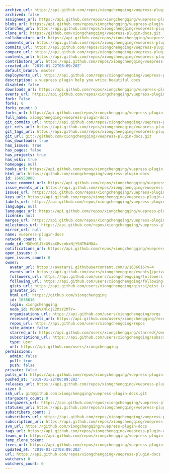 ```yaml
---
archive_url: https://api.github.com/repos/xiongchengqing/vuepress-plugin-docs/{archive_format}{/ref}
archived: false
assignees_url: https://api.github.com/repos/xiongchengqing/vuepress-plugin-docs/assignees{/user}
blobs_url: https://api.github.com/repos/xiongchengqing/vuepress-plugin-docs/git/blobs{/sha}
branches_url: https://api.github.com/repos/xiongchengqing/vuepress-plugin-docs/branches{/branch}
clone_url: https://github.com/xiongchengqing/vuepress-plugin-docs.git
collaborators_url: https://api.github.com/repos/xiongchengqing/vuepress-plugin-docs/collaborators{/collaborator}
comments_url: https://api.github.com/repos/xiongchengqing/vuepress-plugin-docs/comments{/number}
commits_url: https://api.github.com/repos/xiongchengqing/vuepress-plugin-docs/commits{/sha}
compare_url: https://api.github.com/repos/xiongchengqing/vuepress-plugin-docs/compare/{base}...{head}
contents_url: https://api.github.com/repos/xiongchengqing/vuepress-plugin-docs/contents/{+path}
contributors_url: https://api.github.com/repos/xiongchengqing/vuepress-plugin-docs/contributors
created_at: '2019-01-22T08:09:20Z'
default_branch: master
deployments_url: https://api.github.com/repos/xiongchengqing/vuepress-plugin-docs/deployments
description: a vuepress plugin help you write beautiful docs
disabled: false
downloads_url: https://api.github.com/repos/xiongchengqing/vuepress-plugin-docs/downloads
events_url: https://api.github.com/repos/xiongchengqing/vuepress-plugin-docs/events
fork: false
forks: 0
forks_count: 0
forks_url: https://api.github.com/repos/xiongchengqing/vuepress-plugin-docs/forks
full_name: xiongchengqing/vuepress-plugin-docs
git_commits_url: https://api.github.com/repos/xiongchengqing/vuepress-plugin-docs/git/commits{/sha}
git_refs_url: https://api.github.com/repos/xiongchengqing/vuepress-plugin-docs/git/refs{/sha}
git_tags_url: https://api.github.com/repos/xiongchengqing/vuepress-plugin-docs/git/tags{/sha}
git_url: git://github.com/xiongchengqing/vuepress-plugin-docs.git
has_downloads: true
has_issues: true
has_pages: false
has_projects: true
has_wiki: true
homepage: null
hooks_url: https://api.github.com/repos/xiongchengqing/vuepress-plugin-docs/hooks
html_url: https://github.com/xiongchengqing/vuepress-plugin-docs
id: 166953800
issue_comment_url: https://api.github.com/repos/xiongchengqing/vuepress-plugin-docs/issues/comments{/number}
issue_events_url: https://api.github.com/repos/xiongchengqing/vuepress-plugin-docs/issues/events{/number}
issues_url: https://api.github.com/repos/xiongchengqing/vuepress-plugin-docs/issues{/number}
keys_url: https://api.github.com/repos/xiongchengqing/vuepress-plugin-docs/keys{/key_id}
labels_url: https://api.github.com/repos/xiongchengqing/vuepress-plugin-docs/labels{/name}
language: null
languages_url: https://api.github.com/repos/xiongchengqing/vuepress-plugin-docs/languages
license: null
merges_url: https://api.github.com/repos/xiongchengqing/vuepress-plugin-docs/merges
milestones_url: https://api.github.com/repos/xiongchengqing/vuepress-plugin-docs/milestones{/number}
mirror_url: null
name: vuepress-plugin-docs
network_count: 0
node_id: MDEwOlJlcG9zaXRvcnkxNjY5NTM4MDA=
notifications_url: https://api.github.com/repos/xiongchengqing/vuepress-plugin-docs/notifications{?since,all,participating}
open_issues: 0
open_issues_count: 0
owner:
  avatar_url: https://avatars1.githubusercontent.com/u/1636616?v=4
  events_url: https://api.github.com/users/xiongchengqing/events{/privacy}
  followers_url: https://api.github.com/users/xiongchengqing/followers
  following_url: https://api.github.com/users/xiongchengqing/following{/other_user}
  gists_url: https://api.github.com/users/xiongchengqing/gists{/gist_id}
  gravatar_id: ''
  html_url: https://github.com/xiongchengqing
  id: 1636616
  login: xiongchengqing
  node_id: MDQ6VXNlcjE2MzY2MTY=
  organizations_url: https://api.github.com/users/xiongchengqing/orgs
  received_events_url: https://api.github.com/users/xiongchengqing/received_events
  repos_url: https://api.github.com/users/xiongchengqing/repos
  site_admin: false
  starred_url: https://api.github.com/users/xiongchengqing/starred{/owner}{/repo}
  subscriptions_url: https://api.github.com/users/xiongchengqing/subscriptions
  type: User
  url: https://api.github.com/users/xiongchengqing
permissions:
  admin: false
  pull: true
  push: false
private: false
pulls_url: https://api.github.com/repos/xiongchengqing/vuepress-plugin-docs/pulls{/number}
pushed_at: '2019-01-22T08:09:20Z'
releases_url: https://api.github.com/repos/xiongchengqing/vuepress-plugin-docs/releases{/id}
size: 0
ssh_url: git@github.com:xiongchengqing/vuepress-plugin-docs.git
stargazers_count: 0
stargazers_url: https://api.github.com/repos/xiongchengqing/vuepress-plugin-docs/stargazers
statuses_url: https://api.github.com/repos/xiongchengqing/vuepress-plugin-docs/statuses/{sha}
subscribers_count: 1
subscribers_url: https://api.github.com/repos/xiongchengqing/vuepress-plugin-docs/subscribers
subscription_url: https://api.github.com/repos/xiongchengqing/vuepress-plugin-docs/subscription
svn_url: https://github.com/xiongchengqing/vuepress-plugin-docs
tags_url: https://api.github.com/repos/xiongchengqing/vuepress-plugin-docs/tags
teams_url: https://api.github.com/repos/xiongchengqing/vuepress-plugin-docs/teams
temp_clone_token: ''
trees_url: https://api.github.com/repos/xiongchengqing/vuepress-plugin-docs/git/trees{/sha}
updated_at: '2019-01-22T08:09:20Z'
url: https://api.github.com/repos/xiongchengqing/vuepress-plugin-docs
watchers: 0
watchers_count: 0
---
```


